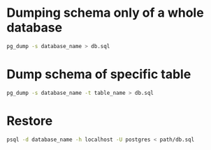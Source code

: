 <!-- TITLE: Dumps -->
<!-- SUBTITLE: A quick summary of Dumps -->

# Dumping schema only of a whole database


```sh
pg_dump -s database_name > db.sql
```

# Dump schema of specific table


```sh
pg_dump -s database_name -t table_name > db.sql 
```

# Restore 


```sh
psql -d database_name -h localhost -U postgres < path/db.sql
```
